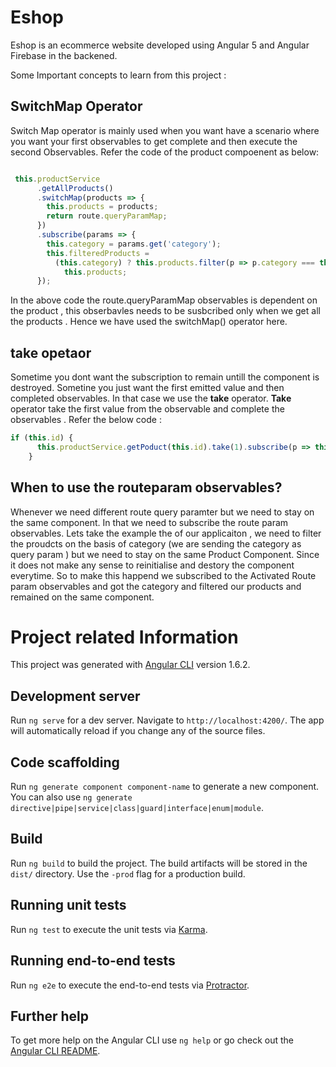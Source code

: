 # Eshop

Eshop is an ecommerce website developed using Angular 5 and Angular Firebase in the backened.   



Some Important concepts to learn from this project :


## SwitchMap Operator 

Switch Map operator is mainly used when you want have a scenario where you want your first observables to get complete and then execute the second Observables. Refer the code of the product compoenent as below:

```typescript

 this.productService
      .getAllProducts()
      .switchMap(products => {
        this.products = products;
        return route.queryParamMap;
      })
      .subscribe(params => {
        this.category = params.get('category');
        this.filteredProducts =
          (this.category) ? this.products.filter(p => p.category === this.category) :
            this.products;
      });
  ```
  
  In the above code the route.queryParamMap observables is dependent on the product , this obserbavles needs to be susbcribed only when we get all the products . Hence we have used the switchMap() operator here.


## take opetaor 

Sometime you dont want the subscription to remain untill the component is destroyed. Sometine you just want the first emitted value and then completed observables. In that case we use the **take** operator. **Take** operator take the first value from the observable and complete the observables . Refer the below code :

```typescript
if (this.id) {
      this.productService.getPoduct(this.id).take(1).subscribe(p => this.product = p);
    }
```

## When to use the routeparam observables? 

Whenever we need different route query paramter but we need to stay on the same component. In that we need to subscribe the route param observables. Lets take the example the of our applicaiton , we need to filter the proudcts on the basis of category (we are sending the category as query param ) but we need to stay on the same Product Component. Since it does not make any sense to reinitialise and destory the component everytime. So to make this happend we subscribed to the 
Activated Route param observables and got the category and filtered our products and remained on the same component.


# Project related Information 

This project was generated with [Angular CLI](https://github.com/angular/angular-cli) version 1.6.2.

## Development server

Run `ng serve` for a dev server. Navigate to `http://localhost:4200/`. The app will automatically reload if you change any of the source files.

## Code scaffolding

Run `ng generate component component-name` to generate a new component. You can also use `ng generate directive|pipe|service|class|guard|interface|enum|module`.

## Build

Run `ng build` to build the project. The build artifacts will be stored in the `dist/` directory. Use the `-prod` flag for a production build.

## Running unit tests

Run `ng test` to execute the unit tests via [Karma](https://karma-runner.github.io).

## Running end-to-end tests

Run `ng e2e` to execute the end-to-end tests via [Protractor](http://www.protractortest.org/).

## Further help

To get more help on the Angular CLI use `ng help` or go check out the [Angular CLI README](https://github.com/angular/angular-cli/blob/master/README.md).
